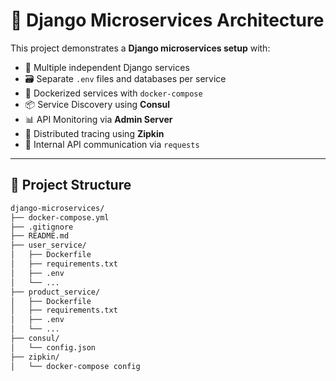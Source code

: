 # 🧩 Django Microservices Architecture

This project demonstrates a **Django microservices setup** with:
- 🧰 Multiple independent Django services
- 🗃️ Separate `.env` files and databases per service
- 🐳 Dockerized services with `docker-compose`
- 📦 Service Discovery using **Consul**
- 📊 API Monitoring via **Admin Server**
- 🧭 Distributed tracing using **Zipkin**
- 🧪 Internal API communication via `requests`

---

## 📁 Project Structure

```bash
django-microservices/
├── docker-compose.yml
├── .gitignore
├── README.md
├── user_service/
│   ├── Dockerfile
│   ├── requirements.txt
│   ├── .env
│   └── ...
├── product_service/
│   ├── Dockerfile
│   ├── requirements.txt
│   ├── .env
│   └── ...
├── consul/
│   └── config.json
├── zipkin/
│   └── docker-compose config
